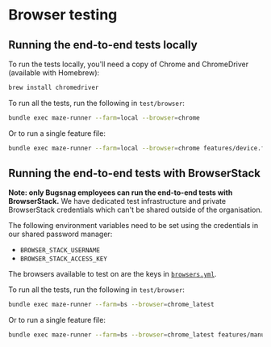 # Browser testing

## Running the end-to-end tests locally

To run the tests locally, you'll need a copy of Chrome and ChromeDriver (available with Homebrew):

```sh
brew install chromedriver
```

To run all the tests, run the following in `test/browser`:

```sh
bundle exec maze-runner --farm=local --browser=chrome
```

Or to run a single feature file:

```sh
bundle exec maze-runner --farm=local --browser=chrome features/device.feature
```

## Running the end-to-end tests with BrowserStack

__Note: only Bugsnag employees can run the end-to-end tests with BrowserStack.__ We have dedicated test infrastructure and private BrowserStack credentials which can't be shared outside of the organisation.

The following environment variables need to be set using the credentials in our shared password manager:

- `BROWSER_STACK_USERNAME`
- `BROWSER_STACK_ACCESS_KEY`

The browsers available to test on are the keys in [`browsers.yml`](https://github.com/bugsnag/maze-runner/blob/main/lib/maze/client/selenium/bs_browsers.yml).

To run all the tests, run the following in `test/browser`:

```sh
bundle exec maze-runner --farm=bs --browser=chrome_latest
```

Or to run a single feature file:

```sh
bundle exec maze-runner --farm=bs --browser=chrome_latest features/manual-spans.feature
```
